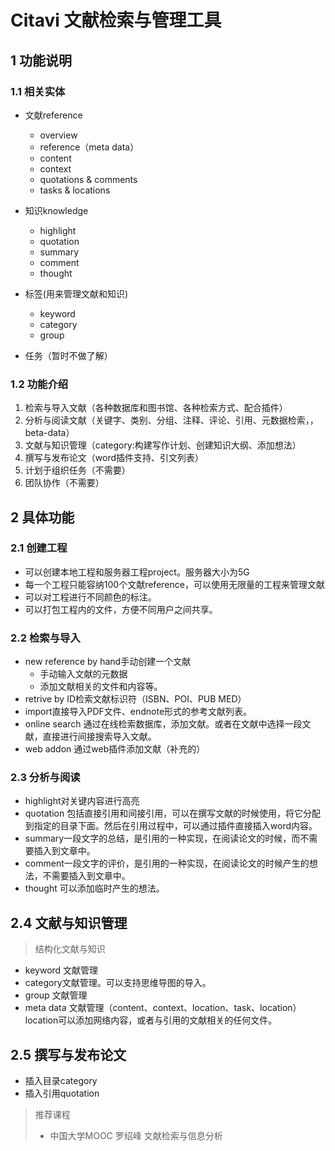 # Citavi 文献检索与管理工具


## 1 功能说明

### 1.1 相关实体
* 文献reference
  * overview
  * reference（meta data）
  * content
  * context
  * quotations & comments
  * tasks & locations
* 知识knowledge
  * highlight
  * quotation
  * summary
  * comment
  * thought

* 标签(用来管理文献和知识)
  * keyword
  * category
  * group

* 任务（暂时不做了解）


### 1.2 功能介绍

1. 检索与导入文献（各种数据库和图书馆、各种检索方式、配合插件）
2. 分析与阅读文献（关键字、类别、分组、注释、评论、引用、元数据检索，，beta-data）
3. 文献与知识管理（category:构建写作计划、创建知识大纲、添加想法）
4. 撰写与发布论文（word插件支持、引文列表）
5. 计划于组织任务（不需要）
6. 团队协作（不需要）

## 2 具体功能

### 2.1 创建工程

* 可以创建本地工程和服务器工程project。服务器大小为5G
* 每一个工程只能容纳100个文献reference，可以使用无限量的工程来管理文献
* 可以对工程进行不同颜色的标注。
* 可以打包工程内的文件，方便不同用户之间共享。

### 2.2 检索与导入

*  new reference by hand手动创建一个文献
   * 手动输入文献的元数据
   * 添加文献相关的文件和内容等。
* retrive by ID检索文献标识符（ISBN、POI、PUB MED）
* import直接导入PDF文件、endnote形式的参考文献列表。
* online search 通过在线检索数据库，添加文献。或者在文献中选择一段文献，直接进行间接搜索导入文献。
* web addon 通过web插件添加文献（补充的）


### 2.3 分析与阅读

* highlight对关键内容进行高亮
* quotation 包括直接引用和间接引用，可以在撰写文献的时候使用，将它分配到指定的目录下面。然后在引用过程中，可以通过插件直接插入word内容。
* summary一段文字的总结，是引用的一种实现，在阅读论文的时候，而不需要插入到文章中。
* comment一段文字的评价，是引用的一种实现，在阅读论文的时候产生的想法，不需要插入到文章中。
* thought 可以添加临时产生的想法。


## 2.4 文献与知识管理
> 结构化文献与知识
* keyword 文献管理
* category文献管理。可以支持思维导图的导入。
* group 文献管理
* meta data 文献管理（content、context、location、task、location）location可以添加网络内容，或者与引用的文献相关的任何文件。


## 2.5 撰写与发布论文

* 插入目录category
* 插入引用quotation


> 推荐课程
> * 中国大学MOOC 罗绍峰 文献检索与信息分析